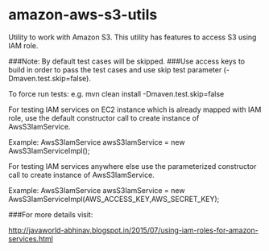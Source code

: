 # amazon-aws-s3-utils
Utility to work with Amazon S3. This utility has features to access S3 using IAM role.


###Note: By default test cases will be skipped.
###Use access keys to build in order to pass the test cases and use skip test parameter (-Dmaven.test.skip=false).

To force run tests: e.g. mvn clean install -Dmaven.test.skip=false



For testing IAM services on EC2 instance which is already mapped with IAM role, use the default constructor call to create instance of AwsS3IamService.



Example:
AwsS3IamService awsS3IamService = new AwsS3IamServiceImpl();



For testing IAM services anywhere else use the parameterized constructor call to create instance of AwsS3IamService.


Example:
AwsS3IamService awsS3IamService = new AwsS3IamServiceImpl(AWS_ACCESS_KEY,AWS_SECRET_KEY);



###For more details visit:

http://javaworld-abhinav.blogspot.in/2015/07/using-iam-roles-for-amazon-services.html
